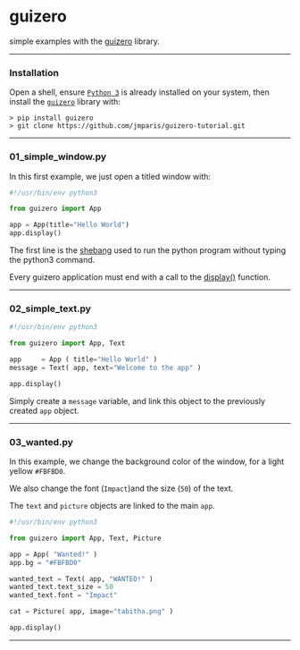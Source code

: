 # guizero
simple examples with the [guizero](https://lawsie.github.io/guizero/) library.

----

### Installation

Open a shell, ensure [`Python 3`](https://www.python.org/) is already installed on your system, then install the [`guizero`](https://lawsie.github.io/guizero/) library with:

``` Shell
> pip install guizero
> git clone https://github.com/jmparis/guizero-tutorial.git
```

----

### 01\_simple\_window.py

In this first example, we just open a titled window with:

``` Python
#!/usr/bin/env python3

from guizero import App

app = App(title="Hello World")
app.display()
```

The first line is the [shebang](https://stackoverflow.com/questions/6908143/should-i-put-shebang-in-python-scripts-and-what-form-should-it-take) used to run the python program without typing the python3 command.

Every guizero application must end with a call to the [display()](https://lawsie.github.io/guizero/app/#app) function.

----

### 02\_simple\_text.py

``` Python
#!/usr/bin/env python3

from guizero import App, Text

app     = App ( title="Hello World" )
message = Text( app, text="Welcome to the app" )

app.display()
```

Simply create a `message` variable, and link this object to the previously created `app` object.

----

### 03\_wanted.py

In this example, we change the background color of the window, for a light yellow `#FBFBD0`.

We also change the font (`Impact`)and the size (`50`) of the text.

The `text` and `picture` objects are linked to the main `app`.

``` Python
#!/usr/bin/env python3

from guizero import App, Text, Picture

app = App( "Wanted!" )
app.bg = "#FBFBD0"

wanted_text = Text( app, "WANTED!" )
wanted_text.text_size = 50
wanted_text.font = "Impact"

cat = Picture( app, image="tabitha.png" )

app.display()
```

----
